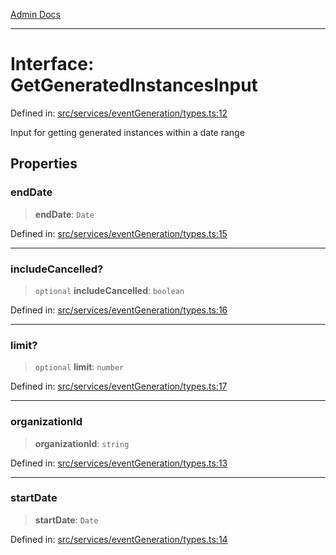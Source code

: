 [Admin Docs](/)

***

# Interface: GetGeneratedInstancesInput

Defined in: [src/services/eventGeneration/types.ts:12](https://github.com/Sourya07/talawa-api/blob/61a1911602b2f0aac7635e08ae2918f4f768e8ff/src/services/eventGeneration/types.ts#L12)

Input for getting generated instances within a date range

## Properties

### endDate

> **endDate**: `Date`

Defined in: [src/services/eventGeneration/types.ts:15](https://github.com/Sourya07/talawa-api/blob/61a1911602b2f0aac7635e08ae2918f4f768e8ff/src/services/eventGeneration/types.ts#L15)

***

### includeCancelled?

> `optional` **includeCancelled**: `boolean`

Defined in: [src/services/eventGeneration/types.ts:16](https://github.com/Sourya07/talawa-api/blob/61a1911602b2f0aac7635e08ae2918f4f768e8ff/src/services/eventGeneration/types.ts#L16)

***

### limit?

> `optional` **limit**: `number`

Defined in: [src/services/eventGeneration/types.ts:17](https://github.com/Sourya07/talawa-api/blob/61a1911602b2f0aac7635e08ae2918f4f768e8ff/src/services/eventGeneration/types.ts#L17)

***

### organizationId

> **organizationId**: `string`

Defined in: [src/services/eventGeneration/types.ts:13](https://github.com/Sourya07/talawa-api/blob/61a1911602b2f0aac7635e08ae2918f4f768e8ff/src/services/eventGeneration/types.ts#L13)

***

### startDate

> **startDate**: `Date`

Defined in: [src/services/eventGeneration/types.ts:14](https://github.com/Sourya07/talawa-api/blob/61a1911602b2f0aac7635e08ae2918f4f768e8ff/src/services/eventGeneration/types.ts#L14)
